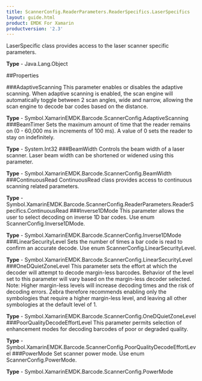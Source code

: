```yaml
---
title: ScannerConfig.ReaderParameters.ReaderSpecifics.LaserSpecifics
layout: guide.html
product: EMDK For Xamarin
productversion: '2.3'
---
```

LaserSpecific class provides access to the laser scanner specific parameters.

**Type** - Java.Lang.Object

##Properties

###AdaptiveScanning
This parameter enables or disables the adaptive scanning. When adaptive scanning is enabled, the scan engine will automatically toggle between 2 scan angles, wide and narrow, allowing the scan engine to decode bar codes based on the distance.

**Type** - Symbol.XamarinEMDK.Barcode.ScannerConfig.AdaptiveScanning
###BeamTimer
Sets the maximum amount of time that the reader remains on (0 - 60,000 ms in increments of 100 ms). A value of 0 sets the reader to stay on indefinitely.

**Type** - System.Int32
###BeamWidth
Controls the beam width of a laser scanner. Laser beam width can be shortened or widened using this parameter.

**Type** - Symbol.XamarinEMDK.Barcode.ScannerConfig.BeamWidth
###ContinuousRead
ContinuousRead class provides access to continuous scanning related parameters.

**Type** - Symbol.XamarinEMDK.Barcode.ScannerConfig.ReaderParameters.ReaderSpecifics.ContinuousRead
###Inverse1DMode
This parameter allows the user to select decoding on inverse 1D bar codes. Use enum ScannerConfig.Inverse1DMode.

**Type** - Symbol.XamarinEMDK.Barcode.ScannerConfig.Inverse1DMode
###LinearSecurityLevel
Sets the number of times a bar code is read to confirm an accurate decode. Use enum ScannerConfig.LinearSecurityLevel.

**Type** - Symbol.XamarinEMDK.Barcode.ScannerConfig.LinearSecurityLevel
###OneDQuietZoneLevel
This parameter sets the effort at which the decoder will attempt to decode margin-less barcodes. Behavior of the level set to this parameter will vary based on the margin-less decoder selected. Note: Higher margin-less levels will increase decoding times and the risk of decoding errors. Zebra therefore recommends enabling only the symbologies that require a higher margin-less level, and leaving all other symbologies at the default level of 1.

**Type** - Symbol.XamarinEMDK.Barcode.ScannerConfig.OneDQuietZoneLevel
###PoorQualityDecodeEffortLevel
This parameter permits selection of enhancement modes for decoding barcodes of poor or degraded quality. 

**Type** - Symbol.XamarinEMDK.Barcode.ScannerConfig.PoorQualityDecodeEffortLevel
###PowerMode
Set scanner power mode. Use enum ScannerConfig.PowerMode.

**Type** - Symbol.XamarinEMDK.Barcode.ScannerConfig.PowerMode






